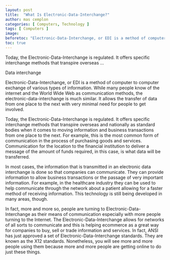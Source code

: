 ```yaml
---
layout: post
title:  "What Is Electronic-Data-Interchange?"
author: mas cemplon
categories: [ Computers, Technology ]
tags: [ Computers ]
image: 
beforetoc: "Electronic-Data-Interchange, or EDI is a method of computer to computer exchange of various types of information. While many people know of the internet and the World Wide Web as communication methods, the electronic-data-interchange is much similar. It allows the transfer of data from one place to the next with very minimal need for people to get involved. ."
toc: true
---
```





Today, the Electronic-Data-Interchange is regulated. It offers specific interchange methods that transpire overseas ...



Data interchange



Electronic-Data-Interchange, or EDI is a method of computer to computer exchange of various types of information. While many people know of the internet and the World Wide Web as communication methods, the electronic-data-interchange is much similar. It allows the transfer of data from one place to the next with very minimal need for people to get involved. 

Today, the Electronic-Data-Interchange is regulated. It offers specific interchange methods that transpire overseas and nationally as standard bodies when it comes to moving information and business transactions from one place to the next. For example, this is the most common form of communication in the process of purchasing goods and services. Communication for the location to the financial institution to deliver a message of the amount of funds required, in this case, is what data will be transferred. 

In most cases, the information that is transmitted in an electronic data interchange is done so that companies can communicate. They can provide information to allow business transactions or the passage of very important information. For example, in the healthcare industry they can be used to help communicate through the network about a patient allowing for a faster method of receiving information. This technology is still being developed in many areas, though. 

In fact, more and more so, people are turning to Electronic-Data-Interchange as their means of communication especially with more people turning to the Internet. The Electronic-Data-Interchange allows for networks of all sorts to communicate and this is helping ecommerce as a great way for companies to buy, sell or trade information and services. In fact, ANSI has just approved a set of Electronic-Data-Interchange standards. They are known as the X12 standards. Nonetheless, you will see more and more people using them because more and more people are getting online to do just these things.


